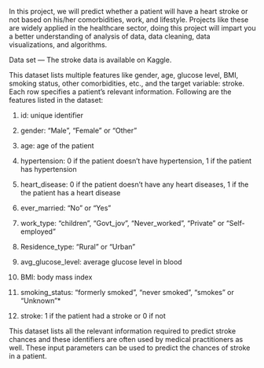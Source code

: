In this project, we will predict whether a patient will have a heart stroke or not based on his/her comorbidities, work, and lifestyle. Projects like these are widely applied in the healthcare sector, doing this project will impart you a better understanding of analysis of data, data cleaning, data visualizations, and algorithms.

Data set — The stroke data is available on Kaggle.

This dataset lists multiple features like gender, age, glucose level, BMI, smoking status, other comorbidities, etc., and the target variable: stroke. Each row specifies a patient’s relevant information. Following are the features listed in the dataset:

1) id: unique identifier

2) gender: “Male”, “Female” or “Other”

3) age: age of the patient

4) hypertension: 0 if the patient doesn’t have hypertension, 1 if the patient has hypertension

5) heart_disease: 0 if the patient doesn’t have any heart diseases, 1 if the the patient has a heart disease

6) ever_married: “No” or “Yes”

7) work_type: “children”, “Govt_jov”, “Never_worked”, “Private” or “Self-employed”

8) Residence_type: “Rural” or “Urban”

9) avg_glucose_level: average glucose level in blood

10) BMI: body mass index

11) smoking_status: “formerly smoked”, “never smoked”, “smokes” or “Unknown”*

12) stroke: 1 if the patient had a stroke or 0 if not

This dataset lists all the relevant information required to predict stroke chances and these identifiers are often used by medical practitioners as well. These input parameters can be used to predict the chances of stroke in a patient.
